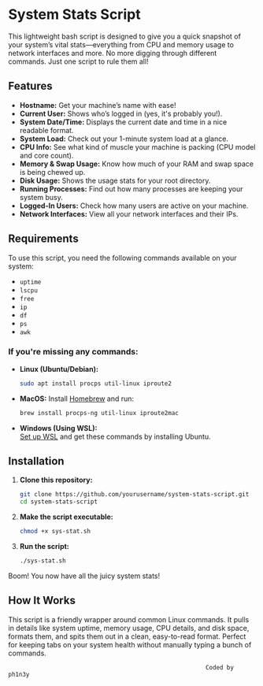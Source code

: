 #  System Stats Script

This lightweight bash script is designed to give you a quick snapshot of your system’s vital stats—everything from CPU and memory usage to network interfaces and more. No more digging through different commands. Just one script to rule them all! 

## Features
- **Hostname:** Get your machine’s name with ease! 
- **Current User:** Shows who’s logged in (yes, it's probably you!).
- **System Date/Time:** Displays the current date and time in a nice readable format. 
- **System Load:** Check out your 1-minute system load at a glance. 
- **CPU Info:** See what kind of muscle your machine is packing (CPU model and core count). 
- **Memory & Swap Usage:** Know how much of your RAM and swap space is being chewed up. 
- **Disk Usage:** Shows the usage stats for your root directory. 
- **Running Processes:** Find out how many processes are keeping your system busy. 
- **Logged-In Users:** Check how many users are active on your machine. 
- **Network Interfaces:** View all your network interfaces and their IPs. 

## Requirements

To use this script, you need the following commands available on your system:
- `uptime`
- `lscpu`
- `free`
- `ip`
- `df`
- `ps`
- `awk`

### If you're missing any commands:
- **Linux (Ubuntu/Debian):**
  ```bash
  sudo apt install procps util-linux iproute2
  ```

- **MacOS:**
  Install [Homebrew](https://brew.sh/) and run:
  ```bash
  brew install procps-ng util-linux iproute2mac
  ```

- **Windows (Using WSL):**  
  [Set up WSL](https://docs.microsoft.com/en-us/windows/wsl/install) and get these commands by installing Ubuntu.

##  Installation

1. **Clone this repository:**
   ```bash
   git clone https://github.com/yourusername/system-stats-script.git
   cd system-stats-script
   ```

2. **Make the script executable:**
   ```bash
   chmod +x sys-stat.sh
   ```

3. **Run the script:**
   ```bash
   ./sys-stat.sh
   ```

Boom! You now have all the juicy system stats!

##  How It Works

This script is a friendly wrapper around common Linux commands. It pulls in details like system uptime, memory usage, CPU details, and disk space, formats them, and spits them out in a clean, easy-to-read format. Perfect for keeping tabs on your system health without manually typing a bunch of commands.

                                                            Coded by ph1n3y
